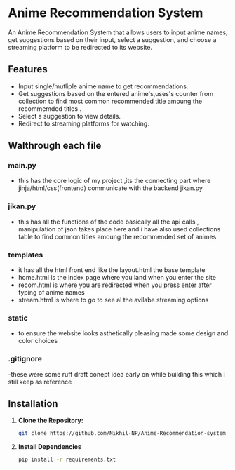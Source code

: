 # Anime Recommendation System

An Anime Recommendation System that allows users to input anime names, get suggestions based on their input, select a suggestion, and choose a streaming platform to be redirected to its website.

## Features

- Input single/mutliple anime name to get recommendations.
- Get suggestions based on the entered anime's,uses's counter from collection to find most common recommended title amoung the recommemded titles .
- Select a suggestion to view details.
- Redirect to streaming platforms for watching.

## Walthrough each file
### main.py 
- this has the core logic of my project ,its the connecting part where jinja/html/css(frontend) communicate with the backend jikan.py 
### jikan.py
- this has all the functions of the code basically all the api calls , manipulation of json takes place here and i have also used collections table to find common titles amoung the recommended set of animes

### templates 
- it has all the html front end like the layout.html the base template
- home.html is the index page where you land when you enter the site 
- recom.html is where you are redirected when you press enter after typing of anime names
- stream.html is where to go to see al the avilabe streaming options 

### static
- to ensure the website looks asthetically pleasing made some design and color choices

### .gitignore 
-these were some ruff draft conept idea early on while building this which i still keep as reference



## Installation

1. **Clone the Repository:**

   ```bash
   git clone https://github.com/Nikhil-NP/Anime-Recommendation-system

2. **Install Dependencies**

   ```bash
   pip install -r requirements.txt
   
